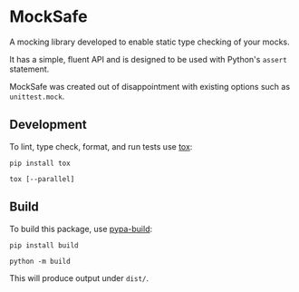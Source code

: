 # MockSafe

A mocking library developed to enable static type checking of your mocks.

It has a simple, fluent API and is designed to be used with Python's `assert` statement.

MockSafe was created out of disappointment with existing options such as `unittest.mock`.

## Development

To lint, type check, format, and run tests use [tox](https://tox.wiki/en/latest/):

```
pip install tox

tox [--parallel]
```

## Build

To build this package, use [pypa-build](https://github.com/pypa/build):

```
pip install build

python -m build
```

This will produce output under `dist/`.
